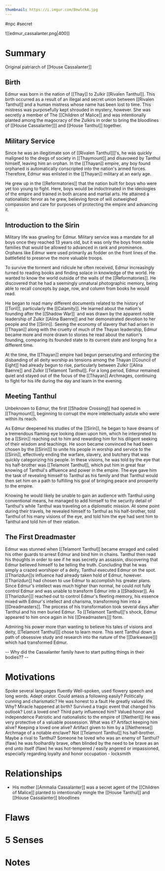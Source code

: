 ```yaml
---
thumbnail: https://i.imgur.com/8mwlckA.jpg
---
```


#npc #secret 

![[edmur_cassalanter.png|400]]
# Summary
Original patriarch of [[House Cassalanter]]

## Birth
Edmur was born in the nation of ‌[[Thay]] to ‌Zulkir [[Rivalen Tanthul]]. This birth occurred as a result of an illegal and secret union between [[Rivalen Tanthul]]‌ and a human mistress whose name has been lost to time. This mistress was purposefully kept shrouded in mystery, however. She was secretly a member of The [[Children of Malice]] and was intentionally planted among the magocracy of the Zulkirs in order to bring the bloodlines of ‌[[House Cassalanter]]] and ‌[[House Tanthul]] together.

## Military Service
Since he was an illegitimate son of ‌[[Rivalen Tanthul]]]'s, he was quickly maligned to the dregs of society in ‌[[Thaymount]] and disavowed by Tanthul himself, leaving him an orphan. In the ‌[[Thayan]] empire, any boy found orphaned is automatically conscripted into the nation's armed forces. Therefore, Edmur was enlisted in the [[Thayan]]‌ military at an early age.

He grew up in the [[Reformatories]] that the nation built for boys who were yet too young to fight. Here, boys would be indoctrinated in the ideologies of the empire and trained in both arcane and martial arts. He attained a nationalistic fervor as he grew, believing force of will outweighed compassion and care for purposes of protecting the empire and advancing it.

## Introduction to the Sirin
Military life was grueling for Edmur. Military service was a mandate for all boys once they reached 13 years old, but it was only the boys from noble families that would be allowed to advanced in rank and prominence. Orphans like Edmur were used primarily as fodder on the front lines of the battlefield to preserve the more valuable troops.

To survive the torment and ridicule he often received, Edmur increasingly turned to reading books and finding solace in knowledge of the world. He wanted to know the world outside of the walls of the ‌[[Reformatories]]. He discovered that he had a seemingly unnatural photographic memory, being able to recall concepts by page, row, and column from books he would read.

He began to read many different documents related to the history of ‌[[Toril]], particularly the [[Calamity]]. He learned about the nation's founding after the [[Shadow War]]  and was drawn by the apparent noble leadership of ‌Zulkir [[Alina Baenre]] and her demonstrated devotion to her people and the ‌[[Sirin]]. Seeing the economy of slavery that had arisen in [[Thayan]] along with the cruelty of much of the Thayan leadership, Edmur became more and more drawn to stories he read about the nation's founding, comparing its founded state to its current state and longing for a different time.

At the time, the ‌[[Thayan]] empire had begun persecuting and enforcing the disbanding of all deity worship as tensions among the Thayan ‌[[Council of Eight]] had already begun to rise, particularly between ‌Zulkir ‌[[Alina Baenre]] and Z‌ulkir ‌[[Telamont Tanthul]]. For a long period, Edmur remained quiet and stayed out of the focus of the [[Thayan]] Archmages, continuing to fight for his life during the day and learn in the evening.

## Meeting Tanthul
Unbeknown to Edmur, the first [[Shadow Crossing]] had opened in ‌[[Thaymount]], beginning to corrupt the more intellectually astute who were within its reach.

As Edmur deepened his studies of the ‌[[Sirin]], he began to have dreams of a tremendous flaming eye looking down upon him, which he interpreted to be a ‌[[Sirin]] reaching out to him and rewarding him for his diligent seeking of their wisdom and teachings. He soon became convinced he had been chosen by the ‌[[Sirin]]] to unite his people in worship and service to the ‌[[Sirin]], effectively ending the warfare, slavery, and butchery that was quickly categorizing his people. In these visions, he was told by the eye that his half-brother was [[Telamont Tanthul]]‌, which put him in great fear knowing of Tanthul's affluence and power in the empire. The eye gave him the task of revealing himself to Tanthul as his family and that Tanthul would then set him on a path to fulfilling his goal of bringing peace and prosperity to the empire.

Knowing he would likely be unable to gain an audience with Tanthul using conventional means, he managed to add himself to the security detail of Tanthul's while Tanthul was traveling on a diplomatic mission. At some point during their travels, he revealed himself to Tanthul as his half-brother, told Tanthul of his many visions of the eye, and told him the eye had sent him to Tanthul and told him of their relation.

## The First Dreadmaster
Edmur was stunned when [[Telamont Tanthul]]‌ became enraged and called his other guards to arrest Edmur and bind him in chains. Tanthul then read his thoughts in order to see if he was secretly an assassin, discovering that Edmur believed himself to be telling the truth. Concluding that he was simply a crazed worshiper of a deity, Tanthul executed Edmur on the spot. [[Tharizdun]]s‌ influence had already taken hold of Edmur, however. ‌[[Tharizdun]] had chosen to use Edmur to accomplish his greater plans. Since Edmur's intellect was much higher than normal, he could not fully control Edmur and was unable to transform Edmur into a ‌[[Shadovar]]. As ‌[[Tharizdun]]] reached out to control Edmur's fleeting memory, his essence mixed with Edmur's intellect and charisma, transforming him into a ‌[[Dreadmasters]]. The process of his transformation took several days after Tanthul and his men buried Edmur. To ‌[[Telamont Tanthul]]'s shock, Edmur appeared to him once again in his ‌[[Dreadmasters]]] form.

Admiring his power more than wanting to believe his tales of visions and deity, ‌[[Telamont Tanthul]]] chose to learn more. This sent Tanthul down a path of obsessive study and research into the nature of the ‌[[Darkweave]]] which had transformed Edmur.

-- Why did the Cassalanter family have to start putting things in their bodies?? --

# Motivations
Spoke several languages fluently
Well-spoken, used flowery speech and long words. Adept orator. Could amass a following easily? Politically cunning and charismatic?
He was honest to a fault
He greatly valued life. Why? Miracle happened at birth? Survived a tragic event that changed his outlook? Lost a loved one? Third party influenced him?
Valued honor and independence
Patriotic and nationalistic to the empire of [[Netheril]]
He was very protective of a valuable possession. What was it? Artifact keeping him alive? Keeping a loved one alive? Artifact given to him by a [[Netherese]] Archmage of a notable enclave? Not [[Telamont Tanthul]] his half-brother. Maybe a rival to Tanthul? Someone he loved who was an enemy of Tanthul?
(flaw) he was foolhardily brave, often blinded by the need to be brave as an end unto itself
(flaw) he was hot-tempered / easily angered or impassioned, especially regarding loyalty and honor
occupation - locksmith
# Relationships
- His mother [[Ammalia Cassalanter]] was a secret agent of the [[Children of Malice]] planted to intentionally mingle the [[House Tanthul]] and [[House Cassalanter]] bloodlines

# Flaws
# 5 Senses
# Notes
